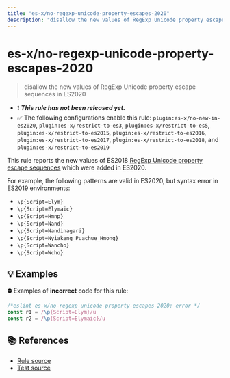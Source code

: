 ```yaml
---
title: "es-x/no-regexp-unicode-property-escapes-2020"
description: "disallow the new values of RegExp Unicode property escape sequences in ES2020"
---
```


# es-x/no-regexp-unicode-property-escapes-2020
> disallow the new values of RegExp Unicode property escape sequences in ES2020

- ❗ <badge text="This rule has not been released yet." vertical="middle" type="error"> ***This rule has not been released yet.*** </badge>
- ✅ The following configurations enable this rule: `plugin:es-x/no-new-in-es2020`, `plugin:es-x/restrict-to-es3`, `plugin:es-x/restrict-to-es5`, `plugin:es-x/restrict-to-es2015`, `plugin:es-x/restrict-to-es2016`, `plugin:es-x/restrict-to-es2017`, `plugin:es-x/restrict-to-es2018`, and `plugin:es-x/restrict-to-es2019`

This rule reports the new values of ES2018 [RegExp Unicode property escape sequences](https://github.com/tc39/proposal-regexp-unicode-property-escapes#readme) which were added in ES2020.

For example, the following patterns are valid in ES2020, but syntax error in ES2019 environments:

- `\p{Script=Elym}`
- `\p{Script=Elymaic}`
- `\p{Script=Hmnp}`
- `\p{Script=Nand}`
- `\p{Script=Nandinagari}`
- `\p{Script=Nyiakeng_Puachue_Hmong}`
- `\p{Script=Wancho}`
- `\p{Script=Wcho}`

## 💡 Examples

⛔ Examples of **incorrect** code for this rule:

<eslint-playground type="bad">

```js
/*eslint es-x/no-regexp-unicode-property-escapes-2020: error */
const r1 = /\p{Script=Elym}/u
const r2 = /\p{Script=Elymaic}/u
```

</eslint-playground>

## 📚 References

- [Rule source](https://github.com/ota-meshi/eslint-plugin-es-x/blob/master/lib/rules/no-regexp-unicode-property-escapes-2020.js)
- [Test source](https://github.com/ota-meshi/eslint-plugin-es-x/blob/master/tests/lib/rules/no-regexp-unicode-property-escapes-2020.js)
